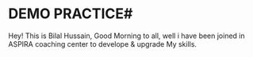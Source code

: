 # DEMO PRACTICE#

Hey! This is Bilal Hussain, Good Morning to all, well i have been joined in ASPIRA coaching center to develope & upgrade My skills.